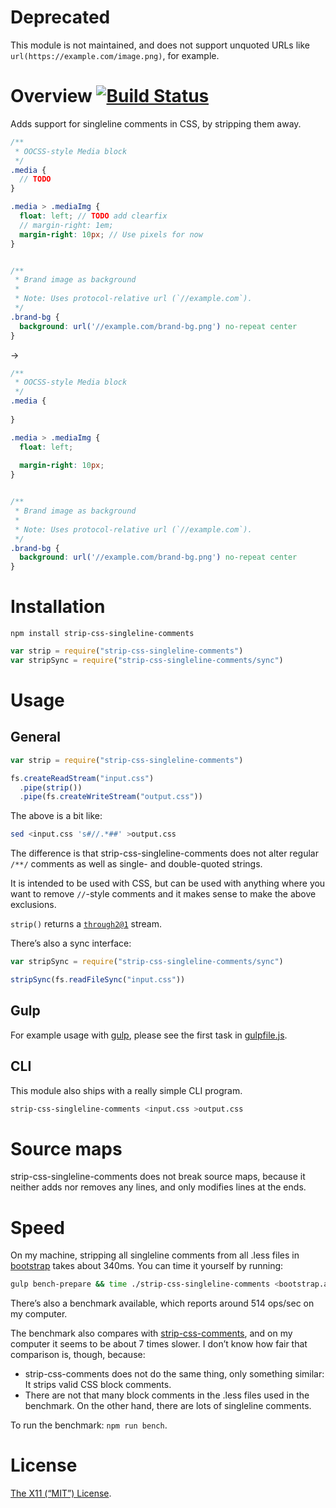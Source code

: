 Deprecated
==========

This module is not maintained, and does not support unquoted URLs like `url(https://example.com/image.png)`, for example.

Overview [![Build Status](https://travis-ci.org/lydell/strip-css-singleline-comments.svg?branch=master)](https://travis-ci.org/lydell/strip-css-singleline-comments)
========

Adds support for singleline comments in CSS, by stripping them away.

```scss
/**
 * OOCSS-style Media block
 */
.media {
  // TODO
}

.media > .mediaImg {
  float: left; // TODO add clearfix
  // margin-right: 1em;
  margin-right: 10px; // Use pixels for now
}


/**
 * Brand image as background
 *
 * Note: Uses protocol-relative url (`//example.com`).
 */
.brand-bg {
  background: url('//example.com/brand-bg.png') no-repeat center
}
```

→

```css
/**
 * OOCSS-style Media block
 */
.media {
  
}

.media > .mediaImg {
  float: left; 
  
  margin-right: 10px; 
}


/**
 * Brand image as background
 *
 * Note: Uses protocol-relative url (`//example.com`).
 */
.brand-bg {
  background: url('//example.com/brand-bg.png') no-repeat center
}
```


Installation
============

`npm install strip-css-singleline-comments`

```js
var strip = require("strip-css-singleline-comments")
var stripSync = require("strip-css-singleline-comments/sync")
```


Usage
=====

General
-------

```js
var strip = require("strip-css-singleline-comments")

fs.createReadStream("input.css")
  .pipe(strip())
  .pipe(fs.createWriteStream("output.css"))
```

The above is a bit like:

```sh
sed <input.css 's#//.*##' >output.css
```

The difference is that strip-css-singleline-comments does not alter regular
`/**/` comments as well as single- and double-quoted strings.

It is intended to be used with CSS, but can be used with anything where you want
to remove `//`-style comments and it makes sense to make the above exclusions.

`strip()` returns a [`through2@1`] stream.

There’s also a sync interface:

```js
var stripSync = require("strip-css-singleline-comments/sync")

stripSync(fs.readFileSync("input.css"))
```

[`through2@1`]: https://www.npmjs.com/package/through2

Gulp
----

For example usage with [gulp], please see the first task in
[gulpfile.js](gulpfile.js).

[gulp]: http://gulpjs.com/

CLI
---

This module also ships with a really simple CLI program.

```sh
strip-css-singleline-comments <input.css >output.css
```


Source maps
===========

strip-css-singleline-comments does not break source maps, because it neither
adds nor removes any lines, and only modifies lines at the ends.


Speed
=====

On my machine, stripping all singleline comments from all .less files in
[bootstrap] takes about 340ms. You can time it yourself by running:

```sh
gulp bench-prepare && time ./strip-css-singleline-comments <bootstrap.all.less
```

There’s also a benchmark available, which reports around 514 ops/sec on my
computer.

The benchmark also compares with [strip-css-comments], and on my computer it
seems to be about 7 times slower. I don’t know how fair that comparison is,
though, because:

- strip-css-comments does not do the same thing, only something similar: It
  strips valid CSS block comments.
- There are not that many block comments in the .less files used in the
  benchmark. On the other hand, there are lots of singleline comments.

To run the benchmark: `npm run bench`.

[bootstrap]: https://github.com/twbs/bootstrap
[strip-css-comments]: https://github.com/sindresorhus/strip-css-comments


License
=======

[The X11 (“MIT”) License](LICENSE).
